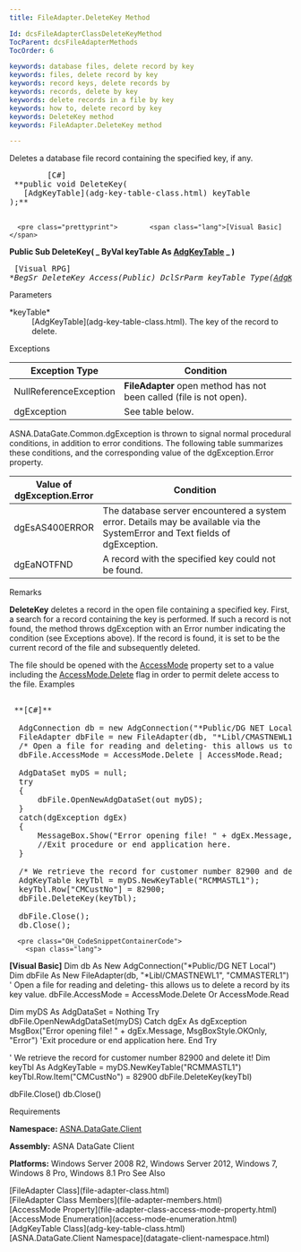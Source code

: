 ```yaml
---
title: FileAdapter.DeleteKey Method

Id: dcsFileAdapterClassDeleteKeyMethod
TocParent: dcsFileAdapterMethods
TocOrder: 6

keywords: database files, delete record by key
keywords: files, delete record by key
keywords: record keys, delete records by
keywords: records, delete by key
keywords: delete records in a file by key
keywords: how to, delete record by key
keywords: DeleteKey method
keywords: FileAdapter.DeleteKey method

---
```


Deletes a database file record containing the specified key, if any.
<pre class="prettyprint">        <span class="lang">[C#]</span>
 **public void DeleteKey(
   [AdgKeyTable](adg-key-table-class.html) keyTable
);** 
      </pre>
      <pre class="prettyprint">        <span class="lang">[Visual Basic] </span>
 **Public Sub DeleteKey( _
   ByVal keyTable As [AdgKeyTable](adg-key-table-class.html) _
)** 
      </pre>
      <pre class="prettyprint">        <span class="lang">[Visual RPG]</span>
 **BegSr DeleteKey Access(*Public)
   DclSrParm keyTable Type([AdgKeyTable](adg-key-table-class.html))** 
      </pre>

Parameters

<dl>
        <dt>
 *keyTable* 
        </dt>
        <dd>
          [AdgKeyTable](adg-key-table-class.html). The key of the record to 
						delete.
					</dd>
</dl>

Exceptions



| Exception Type | Condition |
| ---- | ---- |
| NullReferenceException | **FileAdapter** open method has not been called (file is not open). |
| dgException | See table below. |



ASNA.DataGate.Common.dgException is thrown to signal normal procedural conditions, in addition to error conditions. The following table summarizes these conditions, and the corresponding value of the dgException.Error property.
<br />



| Value of 							<br /> 							dgException.Error | Condition |
| ---- | ---- |
| dgEsAS400ERROR | The database server encountered a system error. Details may be available via the SystemError and Text fields of dgException. |
| dgEaNOTFND | A record with the specified key could not be found. |



Remarks

**DeleteKey** deletes a record in the open file containing a specified key. First, a search for a record containing the key is performed. If such a record is not found, the method throws dgException with an Error number indicating the condition (see Exceptions above). If the record is found, it is set to be the current record of the file and subsequently deleted.

The file should be opened with the [ AccessMode](file-adapter-class-access-mode-property.html) property set to a value including the [AccessMode.Delete](access-mode-enumeration.html) flag in order to permit delete access to the file.
Examples

<pre class="OH_CodeSnippetContainerCode">
        <span class="lang">
 **[C#]** 
        </span>
  AdgConnection db = new AdgConnection("*Public/DG NET Local");
  FileAdapter dbFile = new FileAdapter(db, "*Libl/CMASTNEWL1", "CMMASTERL1");
  /* Open a file for reading and deleting- this allows us to delete a record by its key value. */
  dbFile.AccessMode = AccessMode.Delete | AccessMode.Read;

  AdgDataSet myDS = null;
  try
  {
      dbFile.OpenNewAdgDataSet(out myDS);
  }
  catch(dgException dgEx)
  {
      MessageBox.Show("Error opening file! " + dgEx.Message, "Error");
      //Exit procedure or end application here.
  }

  /* We retrieve the record for customer number 82900 and delete it! */
  AdgKeyTable keyTbl = myDS.NewKeyTable("RCMMASTL1");
  keyTbl.Row["CMCustNo"] = 82900;
  dbFile.DeleteKey(keyTbl);

  dbFile.Close();
  db.Close();</pre>
      <pre class="OH_CodeSnippetContainerCode">
        <span class="lang">
 **[Visual Basic]** 
        </span>
  Dim db As New AdgConnection("*Public/DG NET Local")
  Dim dbFile As New FileAdapter(db, "*Libl/CMASTNEWL1", "CMMASTERL1")
  ' Open a file for reading and deleting- this allows us to delete a record by its key value.
  dbFile.AccessMode = AccessMode.Delete Or AccessMode.Read

  Dim myDS As AdgDataSet = Nothing
  Try
      dbFile.OpenNewAdgDataSet(myDS)
  Catch dgEx As dgException
      MsgBox("Error opening file! " + dgEx.Message, MsgBoxStyle.OKOnly, "Error")
      'Exit procedure or end application here.
  End Try

  ' We retrieve the record for customer number 82900 and delete it! 
  Dim keyTbl As AdgKeyTable = myDS.NewKeyTable("RCMMASTL1")
  keyTbl.Row.Item("CMCustNo") = 82900
  dbFile.DeleteKey(keyTbl)

  dbFile.Close()
  db.Close()</pre>

Requirements

<span> **Namespace:** [ASNA.DataGate.Client](datagate-client-namespace.html) </span> 

<span> **Assembly:** ASNA DataGate Client</span> 

<span> **Platforms:** Windows Server 2008 R2, Windows Server 2012, Windows 7, Windows 8 Pro, Windows 8.1 Pro</span> 
See Also

<dl />
      [FileAdapter Class](file-adapter-class.html)
      <br />
      [FileAdapter Class Members](file-adapter-members.html)
      <br />
      [AccessMode Property](file-adapter-class-access-mode-property.html)
      <br />
      [AccessMode Enumeration](access-mode-enumeration.html)
      <br />
      [AdgKeyTable Class](adg-key-table-class.html)
      <br />
      [ASNA.DataGate.Client Namespace](datagate-client-namespace.html)

